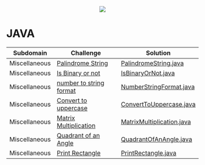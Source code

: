 <p align="center"><a href="http://www.programmr.com/users/zurbaevi"><img src="https://csharp-station.com/wp-content/uploads/2017/02/Screen-Shot-2017-02-21-at-4.48.05-PM.png" ></a></p>

# JAVA
| Subdomain | Challenge | Solution |
| --- | --- | --- |
| Miscellaneous |[Palindrome String](http://www.programmr.com/challenges/palindrom-string-2) | [PalindromeString.java](https://github.com/zurbaevi/programmr-solutions/blob/main/src/main/java/com/programmr/java/miscellaneous/PalindromeString.java) |
| Miscellaneous |[Is Binary or not](http://www.programmr.com/challenges/binary-or-not-1) | [IsBinaryOrNot.java](https://github.com/zurbaevi/programmr-solutions/blob/main/src/main/java/com/programmr/java/miscellaneous/IsBinaryOrNot.java) |
| Miscellaneous |[number to string format](http://www.programmr.com/challenges/number-string-format) | [NumberStringFormat.java](https://github.com/zurbaevi/programmr-solutions/blob/main/src/main/java/com/programmr/java/miscellaneous/NumberStringFormat.java) |
| Miscellaneous |[Convert to uppercase](http://www.programmr.com/challenges/convert-uppercase-1) | [ConvertToUppercase.java](https://github.com/zurbaevi/programmr-solutions/blob/main/src/main/java/com/programmr/java/miscellaneous/ConvertToUppercase.java) |
| Miscellaneous |[Matrix Multiplication](http://www.programmr.com/challenges/matrix-multiplication-1) | [MatrixMultiplication.java](https://github.com/zurbaevi/programmr-solutions/blob/main/src/main/java/com/programmr/java/miscellaneous/MatrixMultiplication.java) |
| Miscellaneous |[Quadrant of an Angle](http://www.programmr.com/challenges/quadrant-angle-1) | [QuadrantOfAnAngle.java](https://github.com/zurbaevi/programmr-solutions/blob/main/src/main/java/com/programmr/java/miscellaneous/QuadrantOfAnAngle.java) |
| Miscellaneous |[Print Rectangle](http://www.programmr.com/challenges/print-rectangle-1) | [PrintRectangle.java](https://github.com/zurbaevi/programmr-solutions/blob/main/src/main/java/com/programmr/java/miscellaneous/PrintRectangle.java) |
